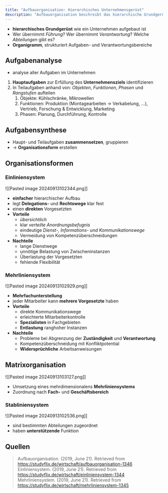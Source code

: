 ```yaml
---
title: "Aufbauorganisation: Hierarchisches Unternehmensgerüst"
description: "Aufbauorganisation beschreibt das hierarchische Grundgerüst eines Unternehmens, einschließlich Führung, Verantwortung und Abteilungen. Sie umfasst Aufgabenanalyse und -synthese sowie Organisationsformen wie Einlinien-, Mehrlinien- und Matrixsystem. Das Organigramm strukturiert Aufgaben- und Verantwortungsbereiche."
---
```


- **hierarchisches Grundgerüst** wie ein Unternehmen aufgebaut ist
- Wer übernimmt *Führung*? Wer übernimmt *Verantwortung*? Welche *Abteilungen* gibt es?
- **Organigramm**, strukturiert Aufgaben- und Verantwortungsbereiche

## Aufgabenanalyse
- analyse aller Aufgaben im Unternehmen
1. **Hauptaufgaben** zur Erfüllung des **Unternehmensziels** identifizieren 
2. In Teilaufgaben anhand von: *Objekten*, *Funktionen*, *Phasen* und *Rangstufen* aufteilen
	1. Objekte: Kühlschränke, Mikrowellen
	2. Funktionen: Produktion (Montagearbeiten -> Verkabelung, ...), Vertrieb, Forschung & Entwicklung, Marketing
	3. Phasen: Planung, Durchführung, Kontrolle

## Aufgabensynthese
- Haupt- und Teilaufgaben **zusammensetzen**, gruppieren
- -> **Organisationsform** erstellen

## Organisationsformen

### Einliniensystem
![[Pasted image 20240913102344.png]]
- **einfacher** hierarchischer Aufbau
- legt **Delegations-** und **Rechtswege** klar fest
- einen **direkten** Vorgesetzten
- **Vorteile**
	- *übersichtlich*
	- klar *verteilte Anordnungsbefugnis*
	- eindeutige *Dienst-, Informations- und Kommunikationswege*
	- Vermeidung von Kompetenzüberschneidungen
- **Nachteile**
	- lange Dienstwege
	- unnötige Belastung von Zwischeninstanzen
	- Überlastung der Vorgesetzten
	- fehlende Flexibilität

### Mehrliniensystem
![[Pasted image 20240913102929.png]]
- **Mehrfachunterstellung**
- jeder Mitarbeiter kann **mehrere Vorgesetzte** haben
- **Vorteile**
	- direkte Kommunikationswege
	- erleichterte Mitarbeiterkontrolle
	- **Spezialisten** in Fachgebieten
	- **Entlastung** ranghoher Instanzen
- **Nachteile**
	- Probleme bei Abgrenzung der **Zuständigkeit** und **Verantwortung**
	- Kompetenzüberschneidung mit Konfliktpotential
	- **Widersprüchliche** Arbeitsanweisungen

## Matrixorganisation
![[Pasted image 20240913103127.png]] 
- Umsetzung eines mehrdimensionalens **Mehrliniensystems**
- Zuordnung nach **Fach-** und **Geschäftsbereich** 


### Stabliniensystem
![[Pasted image 20240913102536.png]]
- sind bestimmten Abteilungen zugeordnet
- haben **unterstützende** Funktion

## Quellen

> Aufbauorganisation. (2019, June 21). Retrieved from https://studyflix.de/wirtschaft/aufbauorganisation-1346
> Einliniensystem. (2019, June 21). Retrieved from https://studyflix.de/wirtschaft/einliniensystem-1344
> Mehrliniensystem. (2019, June 21). Retrieved from https://studyflix.de/wirtschaft/mehrliniensystem-1345